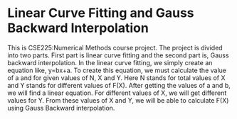# Linear Curve Fitting and Gauss Backward Interpolation

This is CSE225:Numerical Methods course project. The project is divided into two parts. First part is linear curve fitting and the second part is, Gauss backward interpolation.  In the linear curve fitting, we simply create an equation like, y=bx+a. To create this equation, we must calculate the value of a and for given values of N, X and Y. Here N stands for total values of X and Y stands for different values of F(X). After getting the values of a and b, we will find a linear equation. For different values of X, we will get different values for Y. From these values of X and Y, we will be able to calculate F(X) using Gauss Backward interpolation. 
